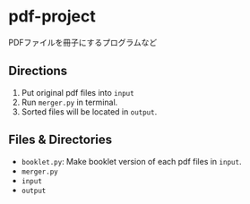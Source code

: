 # pdf-project

PDFファイルを冊子にするプログラムなど


## Directions
1. Put original pdf files into `input`
2. Run `merger.py` in terminal.
3. Sorted files will be located in `output`.

## Files & Directories
- `booklet.py`: Make booklet version of each pdf files in `input`.
- `merger.py`
- `input`
- `output`
